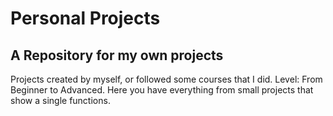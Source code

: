 # Personal Projects
## A Repository for my own projects

Projects created by myself, or followed some courses that I did.
Level: From Beginner to Advanced.
Here you have everything from small projects that show a single functions.